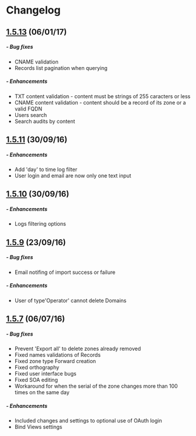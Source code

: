 # Changelog

## [1.5.13](https://github.com/globocom/GloboDNS/releases/tag/1.5.13) (06/01/17)
##### - Bug fixes
 * CNAME validation
 * Records list pagination when querying
##### - Enhancements
 * TXT content validation - content must be strings of 255 caracters or less
 * CNAME content validation - content should be a record of its zone or a valid FQDN
 * Users search
 * Search audits by content
 
## [1.5.11](https://github.com/globocom/GloboDNS/releases/tag/1.5.11) (30/09/16)
##### - Enhancements
 * Add 'day' to time log filter 
 * User login and email are now only one text input


## [1.5.10](https://github.com/globocom/GloboDNS/releases/tag/1.5.10) (30/09/16)
##### - Enhancements
 * Logs filtering options


## [1.5.9](https://github.com/globocom/GloboDNS/releases/tag/1.5.9) (23/09/16)
##### - Bug fixes
 * Email notifing of import success or failure
 

##### - Enhancements 
 * User of type'Operator' cannot delete Domains



## [1.5.7](https://github.com/globocom/GloboDNS/releases/tag/1.5.7) (06/07/16)
##### - Bug fixes
 * Prevent 'Export all' to delete zones already removed
 * Fixed names validations of Records
 * Fixed zone type Forward creation
 * Fixed orthography
 * Fixed user interface bugs
 * Fixed SOA editing
 * Workaround for when the serial of the zone changes more than 100 times on the same day

##### - Enhancements 
 * Included changes and settings to optional use of OAuth login
 * Bind Views settings


